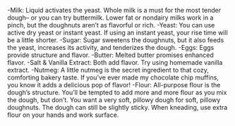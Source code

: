 -Milk: Liquid activates the yeast. Whole milk is a must for the most tender dough– or you can try buttermilk. Lower fat or nondairy milks work in a pinch, but the doughnuts aren’t as flavorful or rich.
-Yeast: You can use active dry yeast or instant yeast. If using an instant yeast, your rise time will be a little shorter.
-Sugar: Sugar sweetens the doughnuts, but it also feeds the yeast, increases its activity, and tenderizes the dough.
-Eggs: Eggs provide structure and flavor.
-Butter: Melted butter promises enhanced flavor.
-Salt & Vanilla Extract: Both add flavor. Try using homemade vanilla extract.
-Nutmeg: A little nutmeg is the secret ingredient to that cozy, comforting bakery taste. If you’ve ever made my chocolate chip muffins, you know it adds a delicious pop of flavor!
-Flour: All-purpose flour is the dough’s structure. You’ll be tempted to add more and more flour as you mix the dough, but don’t. You want a very soft, pillowy dough for soft, pillowy doughnuts. The dough can still be slightly sticky. When kneading, use extra flour on your hands and work surface.
